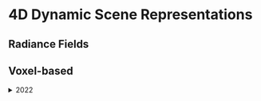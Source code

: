 # 4D Dynamic Scene Representations 



## Radiance Fields 

## Voxel-based 
<details>
<summary>2022</summary>
* (2022 NeurIPS) [DeVRF: Fast Deformable Voxel Radiance Fields for Dynamic Scenes](./code/(2022)DeVRF).

</details>
